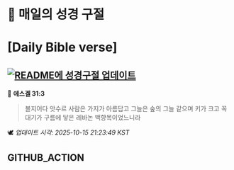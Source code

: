 # 🙏 매일의 성경 구절
# [Daily Bible verse]
## [![README에 성경구절 업데이트](https://github.com/DONGSUKA/first_test/actions/workflows/update-readme-bible.yml/badge.svg)](https://github.com/DONGSUKA/first_test/actions/workflows/update-readme-bible.yml)
<!-- START_BIBLE_VERSE -->
📖 **에스겔 31:3**
> 볼지어다 앗수르 사람은 가지가 아름답고 그늘은 숲의 그늘 같으며 키가 크고 꼭대기가 구름에 닿은 레바논 백향목이었느니라

🕊️ _업데이트 시각: 2025-10-15 21:23:49 KST_
  <!-- END_BIBLE_VERSE -->
## GITHUB_ACTION

